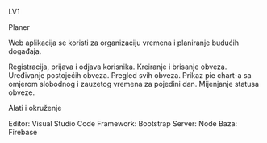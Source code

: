 LV1

Planer

Web aplikacija se koristi za organizaciju vremena i planiranje budućih događaja.

  Registracija, prijava i odjava korisnika.
  Kreiranje i brisanje obveza.
  Uređivanje postojećih obveza.
  Pregled svih obveza.
  Prikaz pie chart-a sa omjerom slobodnog i zauzetog vremena za pojedini dan.
  Mijenjanje statusa obveze.
  
Alati i okruženje

  Editor: Visual Studio Code
  Framework: Bootstrap
  Server: Node
  Baza: Firebase
  
  
  
